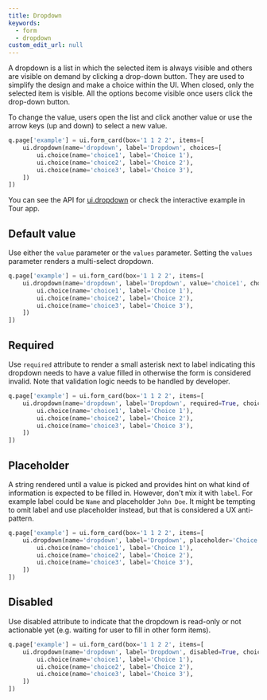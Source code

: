```yaml
---
title: Dropdown 
keywords:
  - form
  - dropdown
custom_edit_url: null
---
```


 A dropdown is a list in which the selected item is always visible and others are visible on demand by clicking a drop-down button. They are used to simplify the design and make a choice within the UI.
 When closed, only the selected item is visible. All the options become visible once users click the drop-down button.

 To change the value, users open the list and click another value or use the arrow keys (up and down) to
 select a new value.

```py
q.page['example'] = ui.form_card(box='1 1 2 2', items=[
    ui.dropdown(name='dropdown', label='Dropdown', choices=[
        ui.choice(name='choice1', label='Choice 1'),
        ui.choice(name='choice2', label='Choice 2'),
        ui.choice(name='choice3', label='Choice 3'),
    ])
])
```

You can see the API for [ui.dropdown](/docs/api/ui#dropdown) or check the interactive example in Tour app.

## Default value

Use either the `value` parameter or the `values` parameter. Setting the `values` parameter
renders a multi-select dropdown.

```py
q.page['example'] = ui.form_card(box='1 1 2 2', items=[
    ui.dropdown(name='dropdown', label='Dropdown', value='choice1', choices=[
        ui.choice(name='choice1', label='Choice 1'),
        ui.choice(name='choice2', label='Choice 2'),
        ui.choice(name='choice3', label='Choice 3'),
    ])
])
```

## Required

Use `required` attribute to render a small asterisk next to label indicating this dropdown needs
to have a value filled in otherwise the form is considered invalid. Note that validation logic needs
to be handled by developer.

```py
q.page['example'] = ui.form_card(box='1 1 2 2', items=[
    ui.dropdown(name='dropdown', label='Dropdown', required=True, choices=[
        ui.choice(name='choice1', label='Choice 1'),
        ui.choice(name='choice2', label='Choice 2'),
        ui.choice(name='choice3', label='Choice 3'),
    ])
])
```

## Placeholder

A string rendered until a value is picked and provides hint on what kind of information is expected
to be filled in. However, don't mix it with `label`. For example label could be `Name` and
placeholder `John Doe`. It might be tempting to omit label and use placeholder instead, but that
is considered a UX anti-pattern.

```py
q.page['example'] = ui.form_card(box='1 1 2 2', items=[
    ui.dropdown(name='dropdown', label='Dropdown', placeholder='Choice 1', choices=[
        ui.choice(name='choice1', label='Choice 1'),
        ui.choice(name='choice2', label='Choice 2'),
        ui.choice(name='choice3', label='Choice 3'),
    ])
])
```

## Disabled

Use disabled attribute to indicate that the dropdown is read-only or not actionable yet (e.g.
waiting for user to fill in other form items).

```py
q.page['example'] = ui.form_card(box='1 1 2 2', items=[
    ui.dropdown(name='dropdown', label='Dropdown', disabled=True, choices=[
        ui.choice(name='choice1', label='Choice 1'),
        ui.choice(name='choice2', label='Choice 2'),
        ui.choice(name='choice3', label='Choice 3'),
    ])
])
```
